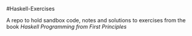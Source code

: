 #Haskell-Exercises

A repo to hold sandbox code, notes and solutions to exercises from the book *Haskell Programming from First Principles*
